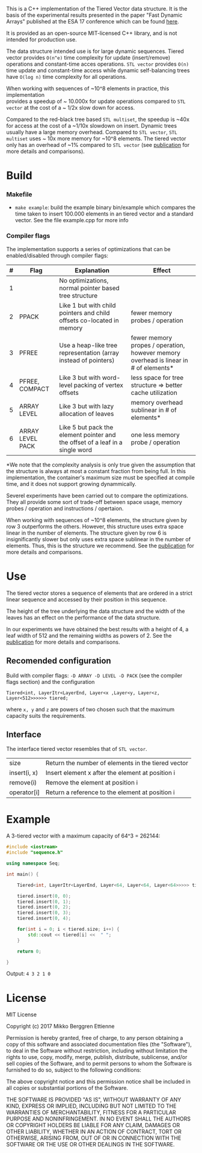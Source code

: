 This is a C++ implementation of the Tiered Vector data structure. It is the basis of the experimental results presented in the paper "Fast Dynamic Arrays" published at the ESA 17 conference which can be found [here](https://arxiv.org/abs/1711.00275).

It is provided as an open-source MIT-licensed C++ library, and is not intended for production use.


The data structure intended use is for large dynamic sequences.
Tiered vector provides `O(n^e)` time complexity for update (insert/remove) operations
and constant-time acces operations.
`STL vector` provides `O(n)` time update and constant-time access
while dynamic self-balancing trees have `O(log n)` time complexity for all
operations.


When working with sequences of ~10^8 elements in practice, this implementation   
provides a speedup of ~ 10.000x for update operations compared to
`STL vector` at the cost of a ~ 1/2x slow down for access.

Compared to the red-black tree based `STL multiset`, the speedup is ~40x for access
at the cost of a ~1/10x slowdown on insert.
Dynamic trees usually have a large memory overhead.
Compared to `STL vector`, `STL multiset` uses ~ 10x more memory for ~10^8 elements. The tiered vector only has an overhead of ~1% compared to `STL vector` (see [publication](https://arxiv.org/abs/1711.00275) for more details and comparisons).

# Build

### Makefile

* `make example`: build the example binary bin/example which compares the time taken to insert 100.000 elements in an tiered vector and a standard vector.
See the file  example.cpp for more info

### Compiler flags

The implementation supports a series of optimizations that can be enabled/disabled
through compiler flags:

|#|Flag| Explanation | Effect |
|---|---|---|---|
| 1 |  | No optimizations, normal pointer based tree structure |
| 2 | PPACK | Like 1 but with child pointers and child offsets co-located in memory | fewer memory probes / operation 
| 3 | PFREE | Use a heap-like tree representation (array instead of pointers) | fewer memory propes / operation, however memory overhead  is linear in # of elements* |
| 4 | PFREE, COMPACT | Like 3 but with word-level packing of vertex offsets  | less space for tree structure => better cache utilization |
| 5 | ARRAY LEVEL | Like 3 but with lazy allocation of leaves | memory overhead sublinear in # of elements* |
| 6 | ARRAY LEVEL PACK | Like 5 but pack the element pointer and the offset of a leaf in a single word | one less memory probe / operation |

*We note that the complexity analysis is only true given the assumption that
the structure is always at most a constant fraction from being full.
In this implementation, the container's maximum size must be specified
at compile time, and it does not support growing dynammically.

Severel experiments have been carried out to compare the optimizations.
They all provide some sort of trade-off between space usage,
memory probes / operation and instructions / opertaion.

When working with sequences of ~10^8 elements, 
the structure given by row 3 outperforms the others.
However, this structure uses extra space linear in the number of elements.
The structure given by row 6 is insignificantly slower
but only uses extra space sublinear in the number of elements.
Thus, this is the structure we recommend.
See the [publication](https://arxiv.org/abs/1711.00275) for more details and comparisons.

# Use

The tiered vector stores a sequence of elements that are ordered in
a strict linear sequence and accessed by their position in this sequence.

The height of the tree underlying the data structure and the width of the leaves
has an effect on the performance of the data structure.

In our experiments we have obtained the best results with a height of 4,
a leaf width of 512 and the remaining widths as powers of 2.
See the [publication](https://arxiv.org/abs/1711.00275) for more details and comparisons.

## Recomended configuration

Build with compiler flags: `-D ARRAY -D LEVEL -D PACK` (see the compiler flags section)
and the configuration

`Tiered<int, LayerItr<LayerEnd, Layer<x ,Layer<y, Layer<z, Layer<512>>>>>> tiered;`

where `x, y` and `z` are powers of two chosen such that the maximum capacity suits the requirements.

## Interface

The interface tiered vector resembles that of `STL vector`.

| | |
| --- | --- |
| size | Return the number of elements in the tiered vector |
| insert(i, x) | Insert element x after the element at position i |
| remove(i) | Remove the element at position i |
| operator[i] | Return a reference to the element at position i |

# Example 

A 3-tiered vector with a maximum capacity of 64^3 = 262144:
```c++
#include <iostream>
#include "sequence.h"

using namespace Seq;

int main() {

    Tiered<int, LayerItr<LayerEnd, Layer<64, Layer<64, Layer<64>>>>> tiered;

    tiered.insert(0, 0);
    tiered.insert(0, 1);
    tiered.insert(0, 2);
    tiered.insert(0, 3);
    tiered.insert(0, 4);

    for(int i = 0; i < tiered.size; i++) {
        std::cout << tiered[i] <<  " ";
    }

    return 0;

}
```

Output: `4 3 2 1 0`




# License 

MIT License

Copyright (c) 2017 Mikko Berggren Ettienne

Permission is hereby granted, free of charge, to any person obtaining a copy
of this software and associated documentation files (the "Software"), to deal
in the Software without restriction, including without limitation the rights
to use, copy, modify, merge, publish, distribute, sublicense, and/or sell
copies of the Software, and to permit persons to whom the Software is
furnished to do so, subject to the following conditions:

The above copyright notice and this permission notice shall be included in all
copies or substantial portions of the Software.

THE SOFTWARE IS PROVIDED "AS IS", WITHOUT WARRANTY OF ANY KIND, EXPRESS OR
IMPLIED, INCLUDING BUT NOT LIMITED TO THE WARRANTIES OF MERCHANTABILITY,
FITNESS FOR A PARTICULAR PURPOSE AND NONINFRINGEMENT. IN NO EVENT SHALL THE
AUTHORS OR COPYRIGHT HOLDERS BE LIABLE FOR ANY CLAIM, DAMAGES OR OTHER
LIABILITY, WHETHER IN AN ACTION OF CONTRACT, TORT OR OTHERWISE, ARISING FROM,
OUT OF OR IN CONNECTION WITH THE SOFTWARE OR THE USE OR OTHER DEALINGS IN THE
SOFTWARE.
